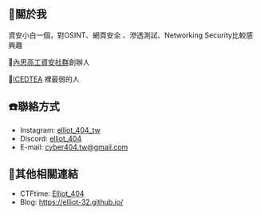 ## 🤡關於我
資安小白一個，對OSINT、網頁安全 
、滲透測試、Networking Security比較感興趣

🏫[內思高工資安社群](https://www.instagram.com/savs_hacker/)創辦人

🚩[ICEDTEA](https://ctftime.org/team/303514) 裡最弱的人

## ☎️聯絡方式
- Instagram: [elliot_404_tw](https://www.instagram.com/elliot_404_tw/)  
- Discord: [elliot_404](https://discord.com/users/628939416693506049)  
- E-mail: cyber404.tw@gmail.com

## 🔗其他相關連結
- CTFtime: [Elliot_404](https://ctftime.org/user/191615)
- Blog: https://elliot-32.github.io/
